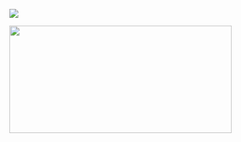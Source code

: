 
![](https://geps.dev/progress/10)

<img src="https://64.media.tumblr.com/09fe9fa3ee48703d9f4e1ffa7bdf2ac5/442b319e11a844f2-76/s400x600/c77faf974244d17101b3010cf1d74e72f7243871.gifv" width="400" height="194" />

